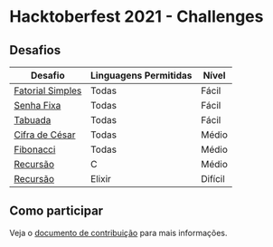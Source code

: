# Hacktoberfest 2021 - Challenges

## Desafios

Desafio | Linguagens Permitidas | Nível
--------|-----------------------|------
[Fatorial Simples](/fatorial-simples/README.md) | Todas | Fácil
[Senha Fixa](/senha-fixa/README.md) | Todas | Fácil
[Tabuada](/tabuada/README.md) | Todas | Fácil
[Cifra de César](/cifra-de-cesar/README.md) | Todas | Médio
[Fibonacci](/fibonacci/README.md) | Todas | Médio
[Recursão](/string_c/README.md) | C | Médio
[Recursão](/recursao/README.md) | Elixir | Difícil

## Como participar
Veja o [documento de contribuição](CONTRIBUTING.md) para mais informações.
